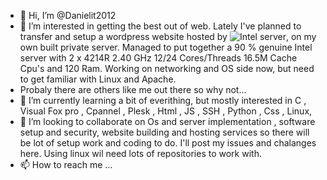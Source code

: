 - 👋 Hi, I’m @Danielit2012
- 👀 I’m interested in getting the best out of web. Lately I've planned to transfer and setup a wordpress website hosted by ![Intel server](https://user-images.githubusercontent.com/103877791/188304165-318f297b-f86b-442c-b752-c41e790f031b.jpg), on my own built private server. Managed to put together a 90 % genuine Intel server with 2 x 4214R 2.40 GHz 12/24 Cores/Threads 16.5M Cache Cpu's and 120 Ram. Working on networking and OS side now, but need to get familiar with Linux and Apache.
- Probaly there are others like me out there so why not...
- 🌱 I’m currently learning a bit of everithing, but mostly interested in C , Visual Fox pro , Cpannel , Plesk , Html , JS , SSH , Python , Css , Linux, 
- 💞️ I’m looking to collaborate on Os and server implementation , software setup and security, website building and hosting services so there will be lot of setup work and coding to do. I'll post my issues and chalanges here. Using linux wil need lots of repositories to work with.
- 📫 How to reach me ...

<!---
Danielit2012/Danielit2012 is a ✨ special ✨ repository because its `README.md` (this file) appears on your GitHub profile.
You can click the Preview link to take a look at your changes.
--->
